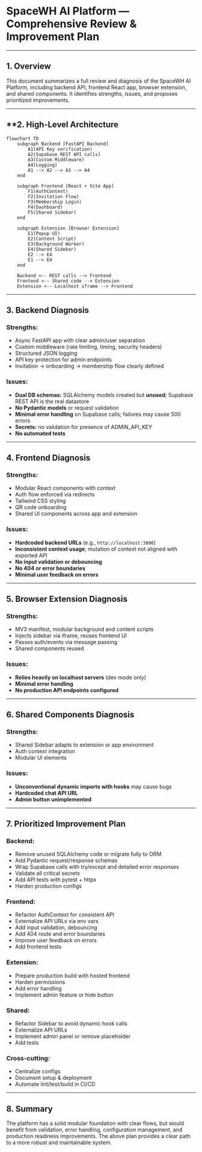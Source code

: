 # SpaceWH AI Platform — Comprehensive Review & Improvement Plan

---

## **1. Overview**

This document summarizes a full review and diagnosis of the SpaceWH AI Platform, including backend API, frontend React app, browser extension, and shared components. It identifies strengths, issues, and proposes prioritized improvements.

---

## **2. High-Level Architecture

```mermaid
flowchart TD
    subgraph Backend [FastAPI Backend]
        A1(API Key verification)
        A2(Supabase REST API calls)
        A3(Custom Middleware)
        A4(Logging)
        A1 --> A2 --> A3 --> A4
    end

    subgraph Frontend [React + Vite App]
        F1(AuthContext)
        F2(Invitation Flow)
        F3(Membership Login)
        F4(Dashboard)
        F5(Shared Sidebar)
    end

    subgraph Extension [Browser Extension]
        E1(Popup UI)
        E2(Content Script)
        E3(Background Worker)
        E4(Shared Sidebar)
        E2 --> E4
        E1 --> E4
    end

    Backend <-- REST calls --> Frontend
    Frontend <-- Shared code --> Extension
    Extension <-- Localhost iframe --> Frontend
```

---

## **3. Backend Diagnosis**

### Strengths:
- Async FastAPI app with clear admin/user separation
- Custom middleware (rate limiting, timing, security headers)
- Structured JSON logging
- API key protection for admin endpoints
- Invitation → onboarding → membership flow clearly defined

### Issues:
- **Dual DB schemas:** SQLAlchemy models created but **unused**; Supabase REST API is the real datastore
- **No Pydantic models** or request validation
- **Minimal error handling** on Supabase calls; failures may cause 500 errors
- **Secrets:** no validation for presence of ADMIN_API_KEY
- **No automated tests**

---

## **4. Frontend Diagnosis**

### Strengths:
- Modular React components with context
- Auth flow enforced via redirects
- Tailwind CSS styling
- QR code onboarding
- Shared UI components across app and extension

### Issues:
- **Hardcoded backend URLs** (e.g., `http://localhost:3000`)
- **Inconsistent context usage**; mutation of context not aligned with exported API
- **No input validation or debouncing**
- **No 404 or error boundaries**
- **Minimal user feedback on errors**

---

## **5. Browser Extension Diagnosis**

### Strengths:
- MV3 manifest, modular background and content scripts
- Injects sidebar via iframe, reuses frontend UI
- Passes auth/events via message passing
- Shared components reused

### Issues:
- **Relies heavily on localhost servers** (dev mode only)
- **Minimal error handling**
- **No production API endpoints configured**

---

## **6. Shared Components Diagnosis**

### Strengths:
- Shared Sidebar adapts to extension or app environment
- Auth context integration
- Modular UI elements

### Issues:
- **Unconventional dynamic imports with hooks** may cause bugs
- **Hardcoded chat API URL**
- **Admin button unimplemented**

---

## **7. Prioritized Improvement Plan**

### Backend:
- Remove unused SQLAlchemy code or migrate fully to ORM
- Add Pydantic request/response schemas
- Wrap Supabase calls with try/except and detailed error responses
- Validate all critical secrets
- Add API tests with pytest + httpx
- Harden production configs

### Frontend:
- Refactor AuthContext for consistent API
- Externalize API URLs via env vars
- Add input validation, debouncing
- Add 404 route and error boundaries
- Improve user feedback on errors
- Add frontend tests

### Extension:
- Prepare production build with hosted frontend
- Harden permissions
- Add error handling
- Implement admin feature or hide button

### Shared:
- Refactor Sidebar to avoid dynamic hook calls
- Externalize API URLs
- Implement admin panel or remove placeholder
- Add tests

### Cross-cutting:
- Centralize configs
- Document setup & deployment
- Automate lint/test/build in CI/CD

---

## **8. Summary**

The platform has a solid modular foundation with clear flows, but would benefit from validation, error handling, configuration management, and production readiness improvements. The above plan provides a clear path to a more robust and maintainable system.
